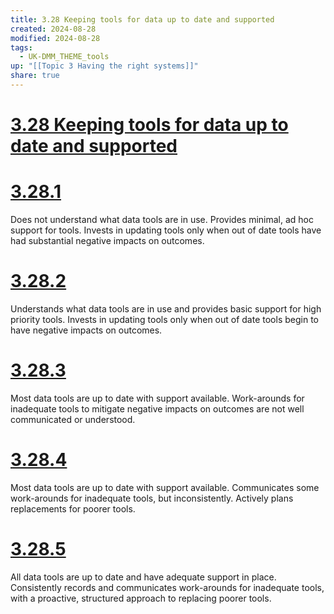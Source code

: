 ```yaml
---
title: 3.28 Keeping tools for data up to date and supported
created: 2024-08-28
modified: 2024-08-28
tags:
  - UK-DMM_THEME_tools
up: "[[Topic 3 Having the right systems]]"
share: true
---
```

# [3.28 Keeping tools for data up to date and supported](3.28%20Keeping%20tools%20for%20data%20up%20to%20date%20and%20supported.md)
# [3.28.1](3.28.1.md)

Does not understand what data tools are in use. Provides minimal, ad hoc support for tools. Invests in updating tools only when out of date tools have had substantial negative impacts on outcomes.

# [3.28.2](3.28.2.md)

Understands what data tools are in use and provides basic support for high priority tools. Invests in updating tools only when out of date tools begin to have negative impacts on outcomes.

# [3.28.3](3.28.3.md)

Most data tools are up to date with support available. Work-arounds for inadequate tools to mitigate negative impacts on outcomes are not well communicated or understood.

# [3.28.4](3.28.4.md)

Most data tools are up to date with support available. Communicates some work-arounds for inadequate tools, but inconsistently. Actively plans replacements for poorer tools.

# [3.28.5](3.28.5.md)

All data tools are up to date and have adequate support in place. Consistently records and communicates work-arounds for inadequate tools, with a proactive, structured approach to replacing poorer tools.
